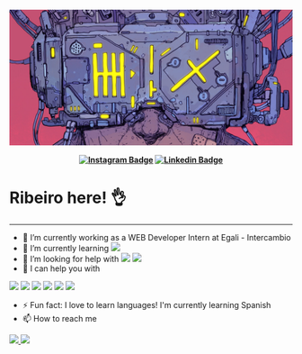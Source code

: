 <h4 align="center">
  <img src="img/cover.jpg" />

  [![Instagram Badge](https://img.shields.io/badge/-instagram-red?style=for-the-badge&logo=instagram&logoColor=white&link=https://github.com/lucasribeiro1024b)](https://www.instagram.com/lucasribeiro1024b/)
  [![Linkedin Badge](https://img.shields.io/badge/-Linkedin-blue?style=for-the-badge&logo=Linkedin&logoColor=white&link=https://github.com/lucasribeiro1024b)](https://www.linkedin.com/in/lucasribeiro1024b/)
</h4>

# Ribeiro here! 👌
---

- 🔭 I’m currently working as a WEB Developer Intern at Egali - Intercambio
- 🌱 I’m currently learning
  <img src="https://img.shields.io/badge/JavaScript-323330?style=for-the-badge&logo=javascript&logoColor=F7DF1E"/>
- 🤔 I’m looking for help with
  <img src="https://img.shields.io/badge/JavaScript-323330?style=for-the-badge&logo=javascript&logoColor=F7DF1E"/>
  <img src="https://img.shields.io/badge/React-20232A?style=for-the-badge&logo=react&logoColor=61DAFB"/> 
- 💬 I can help you with
<div display='inline-block'>
  <img src="https://img.shields.io/badge/C-00599C?style=for-the-badge&logo=c&logoColor=white"/>
  <img src="https://img.shields.io/badge/PHP-777BB4?style=for-the-badge&logo=php&logoColor=white" target='_blank'/>
  <img src="https://img.shields.io/badge/HTML5-E34F26?style=for-the-badge&logo=html5&logoColor=white"/>
  <img src="https://img.shields.io/badge/CSS-239120?&style=for-the-badge&logo=css3&logoColor=white"/>
  <img src="https://img.shields.io/badge/JavaScript-323330?style=for-the-badge&logo=javascript&logoColor=F7DF1E"/>
  <img src="https://img.shields.io/badge/Bootstrap-563D7C?style=for-the-badge&logo=bootstrap&logoColor=white"/>
  <br>
</div>

- ⚡ Fun fact: I love to learn languages! I'm currently learning Spanish
- 📫 How to reach me
<div display="inline-block">
  <a href='https://www.linkedin.com/in/lucas-ribeiro-developer/' target='_blank'>
    <img src='https://img.shields.io/badge/LinkedIn-0077B5?style=for-the-badge&logo=linkedin&logoColor=white' target='_blank'>
  </a>
  <a href='mailto:lucasribeiro1024b@gmail.com' target='_blank'>
    <img src='https://img.shields.io/badge/Gmail-D14836?style=for-the-badge&logo=gmail&logoColor=white' target='_blank'>
  </a>
</div>
